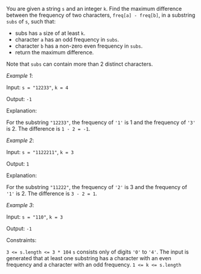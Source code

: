 You are given a string `s` and an integer `k`. Find the maximum difference between the frequency of two characters, `freq[a] - freq[b]`, in a substring `subs` of `s`, such that:

* subs has `a` size of at least `k`.
* character `a` has an odd frequency in `subs`.
* character `b` has a non-zero even frequency in `subs`.
* return the maximum difference.

Note that `subs` can contain more than 2 distinct characters.

 

_Example 1_:

Input: `s = "12233"`, `k = 4`

Output: `-1`

Explanation:

For the substring `"12233"`, the frequency of `'1'` is 1 and the frequency of `'3'` is 2. The difference is `1 - 2 = -1`.

_Example 2_:

Input: `s = "1122211"`, `k = 3`

Output: `1`

Explanation:

For the substring `"11222"`, the frequency of `'2'` is 3 and the frequency of `'1'` is 2. The difference is `3 - 2 = 1`.

_Example 3_:

Input: `s = "110"`, `k = 3`

Output: `-1`

 

Constraints:

`3 <= s.length <= 3 * 104`
`s` consists only of digits `'0'` to `'4'`.
The input is generated that at least one substring has a character with an even frequency and a character with an odd frequency.
`1 <= k <= s.length`
